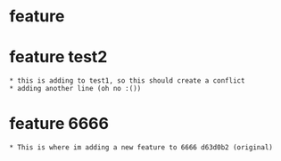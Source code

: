# feature 

# feature test2
    * this is adding to test1, so this should create a conflict
    * adding another line (oh no :())

# feature 6666
    * This is where im adding a new feature to 6666 d63d0b2 (original)
